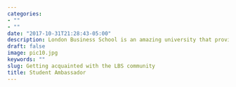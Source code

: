 ```yaml
---
categories:
- ""
- ""
date: "2017-10-31T21:28:43-05:00"
description: London Business School is an amazing university that provides students with amazing support, knwledge a networking, enabling us to scucced in life both on the professional and personal leve. If you are intereste and getting to know more contacte me, i'm happy to give you all the necessary infomration and asnwer to all your questions.
draft: false
image: pic10.jpg
keywords: ""
slug: Getting acquainted with the LBS community
title: Student Ambassador
---
```


